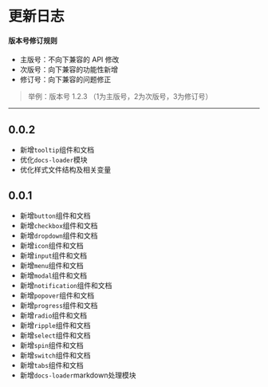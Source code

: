 # 更新日志

#### 版本号修订规则

- 主版号：不向下兼容的 API 修改
- 次版号：向下兼容的功能性新增
- 修订号：向下兼容的问题修正
> 举例：版本号 1.2.3 （1为主版号，2为次版号，3为修订号）

---

## 0.0.2
- 新增`tooltip`组件和文档
- 优化`docs-loader`模块
- 优化样式文件结构及相关变量



## 0.0.1
- 新增`button`组件和文档
- 新增`checkbox`组件和文档
- 新增`dropdown`组件和文档
- 新增`icon`组件和文档
- 新增`input`组件和文档
- 新增`menu`组件和文档
- 新增`modal`组件和文档
- 新增`notification`组件和文档
- 新增`popover`组件和文档
- 新增`progress`组件和文档
- 新增`radio`组件和文档
- 新增`ripple`组件和文档
- 新增`select`组件和文档
- 新增`spin`组件和文档
- 新增`switch`组件和文档
- 新增`tabs`组件和文档
- 新增`docs-loader`markdown处理模块
